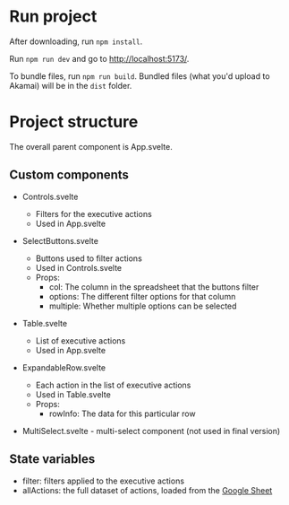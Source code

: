 # Run project
After downloading, run `npm install`.

Run `npm run dev` and go to [http://localhost:5173/](http://localhost:5173/).

To bundle files, run `npm run build`. Bundled files (what you'd upload to Akamai) will be in the `dist` folder.

# Project structure
The overall parent component is App.svelte.

## Custom components
- Controls.svelte
    - Filters for the executive actions
    - Used in App.svelte
- SelectButtons.svelte
    - Buttons used to filter actions
    - Used in Controls.svelte
    - Props:
        - col: The column in the spreadsheet that the buttons filter
        - options: The different filter options for that column
        - multiple: Whether multiple options can be selected
- Table.svelte
    - List of executive actions
    - Used in App.svelte
- ExpandableRow.svelte
    - Each action in the list of executive actions
    - Used in Table.svelte
    - Props: 
        - rowInfo: The data for this particular row

- MultiSelect.svelte - multi-select component (not used in final version)

## State variables
- filter: filters applied to the executive actions
- allActions: the full dataset of actions, loaded from the [Google Sheet](https://docs.google.com/spreadsheets/d/1CjAlGZPrIzOG1Yj8up6ibMhOlIUYq_Z_1MqcHA7aVwA/edit?gid=0#gid=0)
